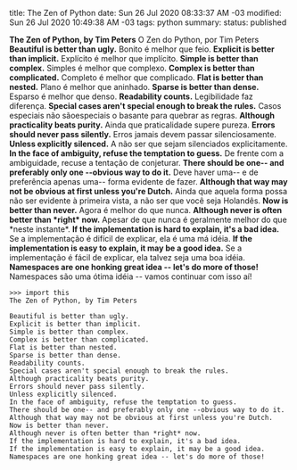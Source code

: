 title: The Zen of Python
date: Sun 26 Jul 2020 08:33:37 AM -03
modified: Sun 26 Jul 2020 10:49:38 AM -03
tags: python
summary: 
status: published

**The Zen of Python, by Tim Peters**
O Zen do Python, por Tim Peters
**Beautiful is better than ugly.**
Bonito é melhor que feio.
**Explicit is better than implicit.**
Explícito é melhor que implícito.
**Simple is better than complex.**
Simples é melhor que complexo.
**Complex is better than complicated.**
Completo é melhor que complicado.
**Flat is better than nested.**
Plano é melhor que aninhado.
**Sparse is better than dense.**
Esparso é melhor que denso.
**Readability counts.**
Legibilidade faz diferença.
**Special cases aren't special enough to break the rules.**
Casos especiais não sãoespeciais o basante para quebrar as regras.
**Although practicality beats purity.**
Ainda que praticalidade supere pureza.
**Errors should never pass silently.**
Erros jamais devem passar silenciosamente.
**Unless explicitly silenced.**
A não ser que sejam silenciados explicitamente.
**In the face of ambiguity, refuse the temptation to guess.**
De frente com a ambiguidade, recuse a tentação de conjeturar.
**There should be one-- and preferably only one --obvious way to do it.**
Deve haver uma-- e de preferência apenas uma-- forma evidente de fazer.
**Although that way may not be obvious at first unless you're Dutch.**
Ainda que aquela forma possa não ser evidente à primeira vista, a não ser que você seja Holandês.
**Now is better than never.**
Agora é melhor do que nunca.
**Although never is often better than \*right\* now.**
Apesar de que nunca é geralmente melhor do que \*neste instante\*.
**If the implementation is hard to explain, it's a bad idea.**
Se a implementação é difícil de explicar, ela é uma má idéia.
**If the implementation is easy to explain, it may be a good idea.**
Se a implementação é fácil de explicar, ela talvez seja uma boa idéia.
**Namespaces are one honking great idea -- let's do more of those!**
Namespaces são uma ótima idéia -- vamos continuar com isso aí!

```
>>> import this
The Zen of Python, by Tim Peters

Beautiful is better than ugly.
Explicit is better than implicit.
Simple is better than complex.
Complex is better than complicated.
Flat is better than nested.
Sparse is better than dense.
Readability counts.
Special cases aren't special enough to break the rules.
Although practicality beats purity.
Errors should never pass silently.
Unless explicitly silenced.
In the face of ambiguity, refuse the temptation to guess.
There should be one-- and preferably only one --obvious way to do it.
Although that way may not be obvious at first unless you're Dutch.
Now is better than never.
Although never is often better than *right* now.
If the implementation is hard to explain, it's a bad idea.
If the implementation is easy to explain, it may be a good idea.
Namespaces are one honking great idea -- let's do more of those!
```
